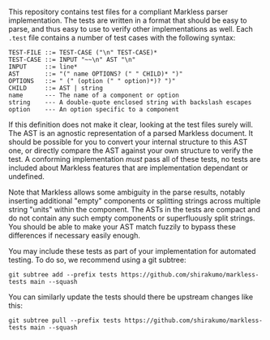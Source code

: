 This repository contains test files for a compliant Markless parser implementation. The tests are written in a format that should be easy to parse, and thus easy to use to verify other implementations as well. Each `.test` file contains a number of test cases with the following syntax:

    TEST-FILE ::= TEST-CASE ("\n" TEST-CASE)*
    TEST-CASE ::= INPUT "~~\n" AST "\n"
    INPUT     ::= line*
    AST       ::= "(" name OPTIONS? (" " CHILD)* ")"
    OPTIONS   ::= " (" (option (" " option)*)? ")"
    CHILD     ::= AST | string
    name      --- The name of a component or option
    string    --- A double-quote enclosed string with backslash escapes
    option    --- An option specific to a component

If this definition does not make it clear, looking at the test files surely will. The AST is an agnostic representation of a parsed Markless document. It should be possible for you to convert your internal structure to this AST one, or directly compare the AST against your own structure to verify the test. A conforming implementation *must* pass all of these tests, no tests are included about Markless features that are implementation dependant or undefined.
    
Note that Markless allows some ambiguity in the parse results, notably inserting additional "empty" components or splitting strings across multiple string "units" within the component. The ASTs in the tests are compact and do not contain any such empty components or superfluously split strings. You should be able to make your AST match fuzzily to bypass these differences if necessary easily enough.

You may include these tests as part of your implementation for automated testing. To do so, we recommend using a git subtree:

    git subtree add --prefix tests https://github.com/shirakumo/markless-tests main --squash

You can similarly update the tests should there be upstream changes like this:

    git subtree pull --prefix tests https://github.com/shirakumo/markless-tests main --squash
